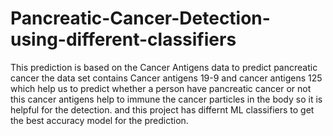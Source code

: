 # Pancreatic-Cancer-Detection-using-different-classifiers
This prediction is based on the Cancer Antigens data to predict pancreatic cancer
the data set contains Cancer antigens 19-9 and cancer antigens 125 which help us to predict whether a person have pancreatic cancer or not
this cancer antigens help to immune the cancer particles in the body so it is helpful for the detection.
and this project has differnt ML classifiers to get the best accuracy model for the prediction.
